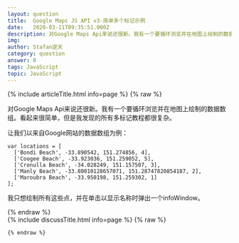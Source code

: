 ```yaml
---
layout: question
title:  Google Maps JS API v3-简单多个标记示例
date:   2020-03-11T09:35:51.000Z
description: 对Google Maps Api来说还很新。我有一个要循环浏览并在地图上绘制的数据数组。看起来很简单，但是我发现的所有多标记教程都很复杂。让我们以来自...
img: 
author: Stafan逆天
category: question
answer: 0
tags: JavaScript
topic: JavaScript
---
```

<div class="article-root">
  <div class="article">
    {% include articleTitle.html info=page %}
    {% raw %}
    <div class="article-content"><p><font style="vertical-align: inherit;"><font style="vertical-align: inherit;">对Google Maps Api来说还很新。</font><font style="vertical-align: inherit;">我有一个要循环浏览并在地图上绘制的数据数组。</font><font style="vertical-align: inherit;">看起来很简单，但是我发现的所有多标记教程都很复杂。</font></font></p>

<p><font style="vertical-align: inherit;"><font style="vertical-align: inherit;">让我们以来自Google网站的数据数组为例：</font></font></p>

<pre><code>var locations = [<font></font>
  ['Bondi Beach', -33.890542, 151.274856, 4],<font></font>
  ['Coogee Beach', -33.923036, 151.259052, 5],<font></font>
  ['Cronulla Beach', -34.028249, 151.157507, 3],<font></font>
  ['Manly Beach', -33.80010128657071, 151.28747820854187, 2],<font></font>
  ['Maroubra Beach', -33.950198, 151.259302, 1]<font></font>
];<font></font>
</code></pre>

<p><font style="vertical-align: inherit;"><font style="vertical-align: inherit;">我只想绘制所有这些点，并在单击以显示名称时弹出一个infoWindow。</font></font></p></div>
    {% endraw %}
  </div>

  <div class="discuss-wrapper">
    {% include discussTitle.html info=page %}
    {% raw %}
    
    {% endraw %}
  </div>
<div>
